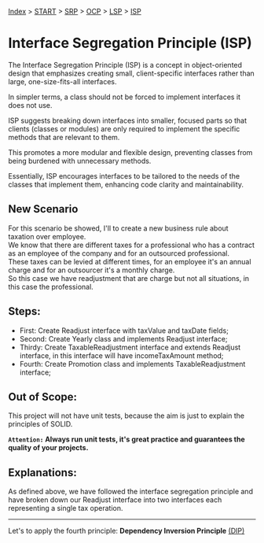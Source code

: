 [Index](../README.md#index) > [START](../solid-java-start/START.md) > [SRP](../solid-java-srp/SRP.md) > [OCP](../solid-java-ocp/OCP.md) > [LSP](../solid-java-lsp/LSP.md) > [ISP](../solid-java-isp/ISP.md)

# Interface Segregation Principle (ISP)

The Interface Segregation Principle (ISP) is a concept in object-oriented design that emphasizes creating small, client-specific interfaces rather than large, one-size-fits-all interfaces.

In simpler terms, a class should not be forced to implement interfaces it does not use.

ISP suggests breaking down interfaces into smaller, focused parts so that clients (classes or modules) are only required to implement the specific methods that are relevant to them.

This promotes a more modular and flexible design, preventing classes from being burdened with unnecessary methods. 

Essentially, ISP encourages interfaces to be tailored to the needs of the classes that implement them, enhancing code clarity and maintainability.

## New Scenario

For this scenario be showed, I'll to create a new business rule about taxation over employee.<br>
We know that there are different taxes for a professional who has a contract as an employee of the company and for an outsourced professional.<br>
These taxes can be levied at different times, for an employee it's an annual charge and for an outsourcer it's a monthly charge.<br>
So this case we have readjustment that are charge but not all situations, in this case the professional.

## Steps:

- First: Create Readjust interface with taxValue and taxDate fields;
- Second: Create Yearly class and implements Readjust interface;
- Thirdy: Create TaxableReadjustment interface and extends Readjust interface, in this interface will have incomeTaxAmount method;
- Fourth: Create Promotion class and implements TaxableReadjustment interface;

## Out of Scope:

This project will not have unit tests, because the aim is just to explain the principles of SOLID.

**`Attention:` Always run unit tests, it's great practice and guarantees the quality of your projects.**

## Explanations: 

As defined above, we have followed the interface segregation principle and have broken down our Readjust interface into two interfaces each representing a single tax operation.

---

Let's to apply the fourth principle: **Dependency Inversion Principle** [(DIP)](../solid-java-dip/DIP.md)